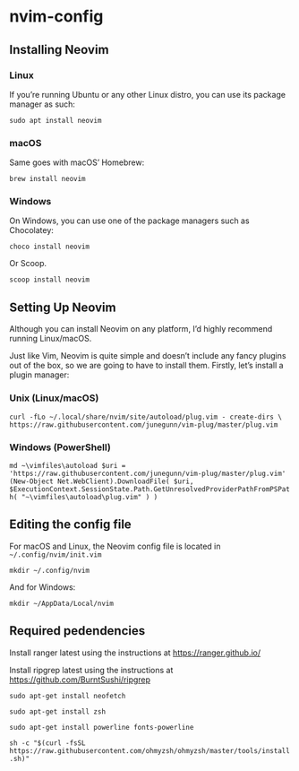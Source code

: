 # nvim-config

## **Installing Neovim**

### **Linux**

If you’re running Ubuntu or any other Linux distro, you can use its package manager as such:

`sudo apt install neovim`

### **macOS**

Same goes with macOS’ Homebrew:

`brew install neovim`

### **Windows**

On Windows, you can use one of the package managers such as Chocolatey:

`choco install neovim`

Or Scoop.

`scoop install neovim`

## **Setting Up Neovim**

Although you can install Neovim on any platform, I’d highly recommend running Linux/macOS.

Just like Vim, Neovim is quite simple and doesn’t include any fancy plugins out of the box, so we are going to have to install them. Firstly, let’s install a plugin manager:

### **Unix (Linux/macOS)**

`curl -fLo ~/.local/share/nvim/site/autoload/plug.vim - create-dirs \
 https://raw.githubusercontent.com/junegunn/vim-plug/master/plug.vim`
 
### **Windows (PowerShell)**

`md ~\vimfiles\autoload
$uri = 'https://raw.githubusercontent.com/junegunn/vim-plug/master/plug.vim'
(New-Object Net.WebClient).DownloadFile(
  $uri,
  $ExecutionContext.SessionState.Path.GetUnresolvedProviderPathFromPSPath(
    "~\vimfiles\autoload\plug.vim"
  )
)`

## **Editing the config file**

For macOS and Linux, the Neovim config file is located in `~/.config/nvim/init.vim`

`mkdir ~/.config/nvim`

And for Windows:

`mkdir ~/AppData/Local/nvim`

## **Required pedendencies**
Install ranger latest using the instructions at https://ranger.github.io/

Install ripgrep latest using the instructions at https://github.com/BurntSushi/ripgrep

`sudo apt-get install neofetch`


`sudo apt-get install zsh`


`sudo apt-get install powerline fonts-powerline`

`sh -c "$(curl -fsSL https://raw.githubusercontent.com/ohmyzsh/ohmyzsh/master/tools/install.sh)"`
